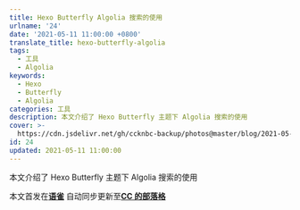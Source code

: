 ```yaml
---
title: Hexo Butterfly Algolia 搜索的使用
urlname: '24'
date: '2021-05-11 11:00:00 +0800'
translate_title: hexo-butterfly-algolia
tags:
  - 工具
  - Algolia
keywords:
  - Hexo
  - Butterfly
  - Algolia
categories: 工具
description: 本文介绍了 Hexo Butterfly 主题下 Algolia 搜索的使用
cover: >-
  https://cdn.jsdelivr.net/gh/ccknbc-backup/photos@master/blog/2021-05-11~11-06-48.webp
id: 24
updated: 2021-05-11 11:00:00
---
```


本文介绍了 Hexo Butterfly 主题下 Algolia 搜索的使用

本文首发在[**语雀**](https://www.yuque.com/ccknbc/blog/24)
自动同步更新至[**CC 的部落格**](https://blog.ccknbc.cc/posts/hexo-butterfly-algolia)
